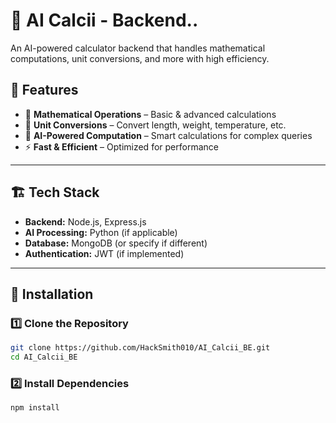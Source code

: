 # 🧠 AI Calcii - Backend..
An AI-powered calculator backend that handles mathematical computations, unit conversions, and more with high efficiency.

## 🚀 Features  
- 🔢 **Mathematical Operations** – Basic & advanced calculations  
- 📏 **Unit Conversions** – Convert length, weight, temperature, etc.  
- 🧠 **AI-Powered Computation** – Smart calculations for complex queries  
- ⚡ **Fast & Efficient** – Optimized for performance  

---

## 🏗 Tech Stack  
- **Backend:** Node.js, Express.js  
- **AI Processing:** Python (if applicable)  
- **Database:** MongoDB (or specify if different)  
- **Authentication:** JWT (if implemented)  

---

## 🔧 Installation  

### 1️⃣ Clone the Repository  
```sh
git clone https://github.com/HackSmith010/AI_Calcii_BE.git
cd AI_Calcii_BE
```


### 2️⃣ Install Dependencies
```sh
npm install
```

